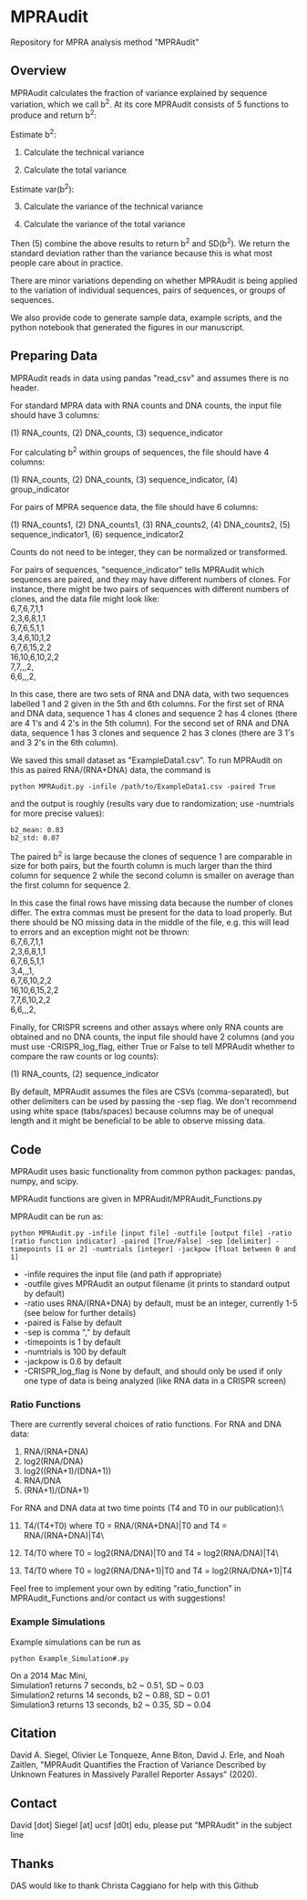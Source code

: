 # MPRAudit
Repository for MPRA analysis method "MPRAudit"

## Overview
MPRAudit calculates the fraction of variance explained by sequence variation, which we call b<sup>2</sup>.  At its core MPRAudit consists of 5 functions to produce and return b<sup>2</sup>:

Estimate b<sup>2</sup>:

1. Calculate the technical variance

2. Calculate the total variance

Estimate var(b<sup>2</sup>):

3. Calculate the variance of the technical variance

4. Calculate the variance of the total variance

Then (5) combine the above results to return b<sup>2</sup> and SD(b<sup>2</sup>).  We return the standard deviation rather than the variance because this is what most people care about in practice.

There are minor variations depending on whether MPRAudit is being applied to the variation of individual sequences, pairs of sequences, or groups of sequences.

We also provide code to generate sample data, example scripts, and the python notebook that generated the figures in our manuscript.


## Preparing Data
MPRAudit reads in data using pandas "read_csv" and assumes there is no header.

For standard MPRA data with RNA counts and DNA counts, the input file should have 3 columns: 

(1) RNA_counts, (2) DNA_counts, (3) sequence_indicator

For calculating b<sup>2</sup> within groups of sequences, the file should have 4 columns: 

(1) RNA_counts, (2) DNA_counts, (3) sequence_indicator, (4) group_indicator

For pairs of MPRA sequence data, the file should have 6 columns: 

(1) RNA_counts1, (2) DNA_counts1, (3) RNA_counts2, (4) DNA_counts2, (5) sequence_indicator1, (6) sequence_indicator2

Counts do not need to be integer, they can be normalized or transformed.

For pairs of sequences, "sequence_indicator" tells MPRAudit which sequences are paired, and they may have different numbers of clones.  For instance, there might be two pairs of sequences with different numbers of clones, and the data file might look like:\
6,7,6,7,1,1\
2,3,6,8,1,1\
6,7,6,5,1,1\
3,4,6,10,1,2\
6,7,6,15,2,2\
16,10,6,10,2,2\
7,7,,,2,\
6,6,,,2,

In this case, there are two sets of RNA and DNA data, with two sequences labelled 1 and 2 given in the 5th and 6th columns.  For the first set of RNA and DNA data, sequence 1 has 4 clones and sequence 2 has 4 clones (there are 4 1's and 4 2's in the 5th column).  For the second set of RNA and DNA data, sequence 1 has 3 clones and sequence 2 has 3 clones (there are 3 1's and 3 2's in the 6th column).

We saved this small dataset as "ExampleData1.csv".  To run MPRAudit on this as paired RNA/(RNA+DNA) data, the command is
```
python MPRAudit.py -infile /path/to/ExampleData1.csv -paired True
```
and the output is roughly (results vary due to randomization; use -numtrials for more precise values):
```
b2_mean: 0.83
b2_std: 0.07
```

The paired b<sup>2</sup> is large because the clones of sequence 1 are comparable in size for both pairs, but the fourth column is much larger than the third column for sequence 2 while the second column is smaller on average than the first column for sequence 2.


In this case the final rows have missing data because the number of clones differ.  The extra commas must be present for the data to load properly.  But there should be NO missing data in the middle of the file, e.g. this will lead to errors and an exception might not be thrown:\
6,7,6,7,1,1\
2,3,6,8,1,1\
6,7,6,5,1,1\
3,4,,,1,\
6,7,6,10,2,2\
16,10,6,15,2,2\
7,7,6,10,2,2\
6,6,,,2,


Finally, for CRISPR screens and other assays where only RNA counts are obtained and no DNA counts, the input file should have 2 columns (and you must use -CRISPR_log_flag, either True or False to tell MPRAudit whether to compare the raw counts or log counts):

(1) RNA_counts, (2) sequence_indicator

By default, MPRAudit assumes the files are CSVs (comma-separated), but other delimiters can be used by passing the -sep flag.  We don't recommend using white space (tabs/spaces) because columns may be of unequal length and it might be beneficial to be able to observe missing data.

## Code
MPRAudit uses basic functionality from common python packages: pandas, numpy, and scipy.

MPRAudit functions are given in MPRAudit/MPRAudit_Functions.py

MPRAudit can be run as:

```
python MPRAudit.py -infile [input file] -outfile [output file] -ratio [ratio function indicator] -paired [True/False] -sep [delimiter] -timepoints [1 or 2] -numtrials [integer] -jackpow [float between 0 and 1]
```

* -infile requires the input file (and path if appropriate)
* -outfile gives MPRAudit an output filename (it prints to standard output by default)
* -ratio uses RNA/(RNA+DNA) by default, must be an integer, currently 1-5 (see below for further details)
* -paired is False by default
* -sep is comma "," by default
* -timepoints is 1 by default
* -numtrials is 100 by default
* -jackpow is 0.6 by default
* -CRISPR_log_flag is None by default, and should only be used if only one type of data is being analyzed (like RNA data in a CRISPR screen)

### Ratio Functions
There are currently several choices of ratio functions.  For RNA and DNA data:
1. RNA/(RNA+DNA)
2. log2(RNA/DNA)
3. log2((RNA+1)/(DNA+1))
4. RNA/DNA
5. (RNA+1)/(DNA+1)

For RNA and DNA data at two time points (T4 and T0 in our publication):\

11. T4/(T4+T0) where T0 = RNA/(RNA+DNA)|T0 and T4 = RNA/(RNA+DNA)|T4\

12. T4/T0 where T0 = log2(RNA/DNA)|T0 and T4 = log2(RNA/DNA)|T4\

13. T4/T0 where T0 = log2(RNA/DNA+1)|T0 and T4 = log2(RNA/DNA+1)|T4


Feel free to implement your own by editing "ratio_function" in MPRAudit_Functions and/or contact us with suggestions!


### Example Simulations

Example simulations can be run as

```
python Example_Simulation#.py
```

On a 2014 Mac Mini,\
Simulation1 returns 7 seconds, b2 ~ 0.51, SD ~ 0.03\
Simulation2 returns 14 seconds, b2 ~ 0.88, SD ~ 0.01\
Simulation3 returns 13 seconds, b2 ~ 0.35, SD ~ 0.04

## Citation
David A. Siegel, Olivier Le Tonqueze, Anne Biton, David J. Erle, and Noah Zaitlen, "MPRAudit Quantifies the Fraction of Variance Described by Unknown Features in Massively Parallel Reporter Assays" (2020).

## Contact
David [dot] Siegel [at] ucsf [d0t] edu, please put "MPRAudit" in the subject line

## Thanks
DAS would like to thank Christa Caggiano for help with this Github
